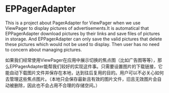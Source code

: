 # EPPagerAdapter
This is a project about PagerAdapter for ViewPager when we use ViewPager to display pictures of advertisements.It is automatical that EPPagerAdapter download pictures by their links and save files of pictures in storage. And EPPagerAdapter can only save the valid pictures that delete these pictures which would not be used to display. Then user has no need to concern about managing pictures.  

如果我们经常使用ViewPager在应用中展示切换的焦点图（比如广告图等等），那么EPPagerAdapter能帮我们较好的实现这件事。只需要设置图片的下载链接，它能自动下载图片文件并保存在本地，达到往后复用的目的。用户可以不必关心如何去管理这些焦点图片。（本地只会保存最新且有效的图片文件，旧且无效图片会自动被删除，因此也不会占用不合理的存储空间。）




